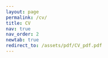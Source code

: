 ```yaml
---
layout: page
permalink: /cv/
title: CV
nav: true
nav_order: 2
newtab: true
redirect_to: /assets/pdf/CV_pdf.pdf
---
```

